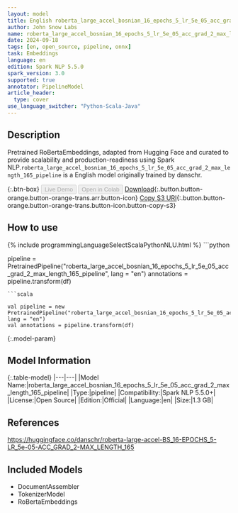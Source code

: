 ```yaml
---
layout: model
title: English roberta_large_accel_bosnian_16_epochs_5_lr_5e_05_acc_grad_2_max_length_165_pipeline pipeline RoBertaEmbeddings from danschr
author: John Snow Labs
name: roberta_large_accel_bosnian_16_epochs_5_lr_5e_05_acc_grad_2_max_length_165_pipeline
date: 2024-09-18
tags: [en, open_source, pipeline, onnx]
task: Embeddings
language: en
edition: Spark NLP 5.5.0
spark_version: 3.0
supported: true
annotator: PipelineModel
article_header:
  type: cover
use_language_switcher: "Python-Scala-Java"
---
```


## Description

Pretrained RoBertaEmbeddings, adapted from Hugging Face and curated to provide scalability and production-readiness using Spark NLP.`roberta_large_accel_bosnian_16_epochs_5_lr_5e_05_acc_grad_2_max_length_165_pipeline` is a English model originally trained by danschr.

{:.btn-box}
<button class="button button-orange" disabled>Live Demo</button>
<button class="button button-orange" disabled>Open in Colab</button>
[Download](https://s3.amazonaws.com/auxdata.johnsnowlabs.com/public/models/roberta_large_accel_bosnian_16_epochs_5_lr_5e_05_acc_grad_2_max_length_165_pipeline_en_5.5.0_3.0_1726626742864.zip){:.button.button-orange.button-orange-trans.arr.button-icon}
[Copy S3 URI](s3://auxdata.johnsnowlabs.com/public/models/roberta_large_accel_bosnian_16_epochs_5_lr_5e_05_acc_grad_2_max_length_165_pipeline_en_5.5.0_3.0_1726626742864.zip){:.button.button-orange.button-orange-trans.button-icon.button-copy-s3}

## How to use



<div class="tabs-box" markdown="1">
{% include programmingLanguageSelectScalaPythonNLU.html %}
```python

pipeline = PretrainedPipeline("roberta_large_accel_bosnian_16_epochs_5_lr_5e_05_acc_grad_2_max_length_165_pipeline", lang = "en")
annotations =  pipeline.transform(df)   

```
```scala

val pipeline = new PretrainedPipeline("roberta_large_accel_bosnian_16_epochs_5_lr_5e_05_acc_grad_2_max_length_165_pipeline", lang = "en")
val annotations = pipeline.transform(df)

```
</div>

{:.model-param}
## Model Information

{:.table-model}
|---|---|
|Model Name:|roberta_large_accel_bosnian_16_epochs_5_lr_5e_05_acc_grad_2_max_length_165_pipeline|
|Type:|pipeline|
|Compatibility:|Spark NLP 5.5.0+|
|License:|Open Source|
|Edition:|Official|
|Language:|en|
|Size:|1.3 GB|

## References

https://huggingface.co/danschr/roberta-large-accel-BS_16-EPOCHS_5-LR_5e-05-ACC_GRAD_2-MAX_LENGTH_165

## Included Models

- DocumentAssembler
- TokenizerModel
- RoBertaEmbeddings